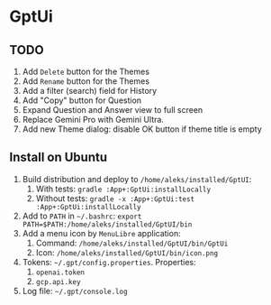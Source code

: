 # GptUi

## TODO

1. Add `Delete` button for the Themes
2. Add `Rename` button for the Themes
3. Add a filter (search) field for History
4. Add "Copy" button for Question
5. Expand Question and Answer view to full screen
6. Replace Gemini Pro with Gemini Ultra.
7. Add new Theme dialog: disable OK button if theme title is empty

## Install on Ubuntu

1. Build distribution and deploy to `/home/aleks/installed/GptUI`:
    1. With tests: `gradle :App+:GptUi:installLocally`
    2. Without tests: `gradle -x :App+:GptUi:test :App+:GptUi:installLocally`
2. Add to `PATH` in `~/.bashrc`: `export PATH=$PATH:/home/aleks/installed/GptUI/bin`
3. Add a menu icon by `MenuLibre` application:
    1. Command: `/home/aleks/installed/GptUI/bin/GptUi`
    2. Icon: `/home/aleks/installed/GptUI/bin/icon.png`
4. Tokens: `~/.gpt/config.properties`. Properties:
    1. `openai.token`
    2. `gcp.api.key`
5. Log file: `~/.gpt/console.log`

